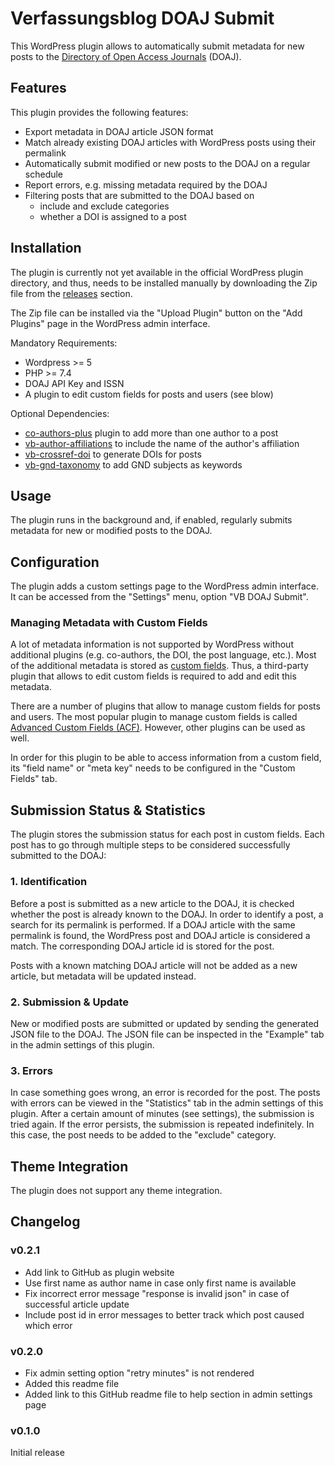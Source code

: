 # Verfassungsblog DOAJ Submit

This WordPress plugin allows to automatically submit metadata for new posts to the [Directory of Open Access Journals](https://doaj.org/) (DOAJ).

## Features

This plugin provides the following features:

- Export metadata in DOAJ article JSON format
- Match already existing DOAJ articles with WordPress posts using their permalink
- Automatically submit modified or new posts to the DOAJ on a regular schedule
- Report errors, e.g. missing metadata required by the DOAJ
- Filtering posts that are submitted to the DOAJ based on
  - include and exclude categories
  - whether a DOI is assigned to a post

## Installation

The plugin is currently not yet available in the official WordPress plugin directory, and thus, needs to be installed manually by downloading the Zip file from the [releases](https://github.com/Verfassungsblog/metadata-wordpress-plugins/releases) section.

The Zip file can be installed via the "Upload Plugin" button on the "Add Plugins" page in the WordPress admin interface.

Mandatory Requirements:
- Wordpress >= 5
- PHP >= 7.4
- DOAJ API Key and ISSN
- A plugin to edit custom fields for posts and users (see blow)

Optional Dependencies:
- [co-authors-plus](https://de.wordpress.org/plugins/co-authors-plus/) plugin to add more than one author to a post
- [vb-author-affiliations](https://github.com/Verfassungsblog/metadata-wordpress-plugins/tree/main/code/packages/vb-author-affiliations) to include the name of the author's affiliation
- [vb-crossref-doi](https://github.com/Verfassungsblog/metadata-wordpress-plugins/tree/main/code/packages/vb-crossref-doi) to generate DOIs for posts
- [vb-gnd-taxonomy](https://github.com/Verfassungsblog/metadata-wordpress-plugins/tree/main/code/packages/vb-gnd-taxonomy) to add GND subjects as keywords

## Usage

The plugin runs in the background and, if enabled, regularly submits metadata for new or modified posts to the DOAJ.

## Configuration

The plugin adds a custom settings page to the WordPress admin interface. It can be accessed from the "Settings" menu, option "VB DOAJ Submit".

### Managing Metadata with Custom Fields

A lot of metadata information is not supported by WordPress without additional plugins (e.g. co-authors, the DOI, the post language, etc.). Most of the additional metadata is stored as [custom fields](https://wordpress.org/documentation/article/assign-custom-fields/). Thus, a third-party plugin that allows to edit custom fields is required to add and edit this metadata.

There are a number of plugins that allow to manage custom fields for posts and users. The most popular plugin to manage custom fields is called [Advanced Custom Fields (ACF)](https://wordpress.org/plugins/advanced-custom-fields/). However, other plugins can be used as well.

In order for this plugin to be able to access information from a custom field, its "field name" or "meta key" needs to be configured in the "Custom Fields" tab.

## Submission Status & Statistics

The plugin stores the submission status for each post in custom fields. Each post has to go through multiple steps to be considered successfully submitted to the DOAJ:

### 1. Identification

Before a post is submitted as a new article to the DOAJ, it is checked whether the post is already known to the DOAJ. In order to identify a post, a search for its permalink is performed. If a DOAJ article with the same permalink is found, the WordPress post and DOAJ article is considered a match. The corresponding DOAJ article id is stored for the post.

Posts with a known matching DOAJ article will not be added as a new article, but metadata will be updated instead.

### 2. Submission & Update

New or modified posts are submitted or updated by sending the generated JSON file to the DOAJ. The JSON file can be inspected in the "Example" tab in the admin settings of this plugin.

### 3. Errors

In case something goes wrong, an error is recorded for the post. The posts with errors can be viewed in the "Statistics" tab in the admin settings of this plugin. After a certain amount of minutes (see settings), the submission is tried again. If the error persists, the submission is repeated indefinitely. In this case, the post needs to be added to the "exclude" category.

## Theme Integration

The plugin does not support any theme integration.

## Changelog

### v0.2.1

- Add link to GitHub as plugin website
- Use first name as author name in case only first name is available
- Fix incorrect error message "response is invalid json" in case of successful article update
- Include post id in error messages to better track which post caused which error

### v0.2.0

- Fix admin setting option "retry minutes" is not rendered
- Added this readme file
- Added link to this GitHub readme file to help section in admin settings page

### v0.1.0

Initial release
